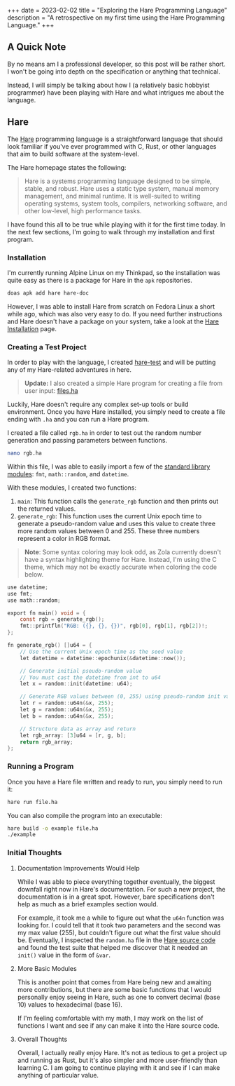 +++
date = 2023-02-02
title = "Exploring the Hare Programming Language"
description = "A retrospective on my first time using the Hare Programming Language."
+++

## A Quick Note

By no means am I a professional developer, so this post will be rather
short. I won't be going into depth on the specification or anything
that technical.

Instead, I will simply be talking about how I (a relatively basic
hobbyist programmer) have been playing with Hare and what intrigues me
about the language.

## Hare

The [Hare](https://harelang.org) programming language is a
straightforward language that should look familiar if you've ever
programmed with C, Rust, or other languages that aim to build software
at the system-level.

The Hare homepage states the following:

> Hare is a systems programming language designed to be simple, stable,
> and robust. Hare uses a static type system, manual memory management,
> and minimal runtime. It is well-suited to writing operating systems,
> system tools, compilers, networking software, and other low-level,
> high performance tasks.

I have found this all to be true while playing with it for the first
time today. In the next few sections, I'm going to walk through my
installation and first program.

### Installation

I'm currently running Alpine Linux on my Thinkpad, so the installation
was quite easy as there is a package for Hare in the `apk`
repositories.

```sh
doas apk add hare hare-doc
```

However, I was able to install Hare from scratch on Fedora Linux a short
while ago, which was also very easy to do. If you need further
instructions and Hare doesn't have a package on your system, take a
look at the [Hare Installation](https://harelang.org/installation/)
page.

### Creating a Test Project

In order to play with the language, I created
[hare-test](https://git.sr.ht/~cmc/hare-projects) and will be putting
any of my Hare-related adventures in here.

> **Update:** I also created a simple Hare program for creating a file
> from user input:
> [files.ha](https://git.sr.ht/~cmc/hare-projects/tree/main/item/files/files.ha)

Luckily, Hare doesn't require any complex set-up tools or build
environment. Once you have Hare installed, you simply need to create a
file ending with `.ha` and you can run a Hare program.

I created a file called `rgb.ha` in order to test out the
random number generation and passing parameters between functions.

```sh
nano rgb.ha
```

Within this file, I was able to easily import a few of the [standard
library modules](https://harelang.org/tutorials/stdlib/):
`fmt`, `math::random`, and `datetime`.

With these modules, I created two functions:

1.  `main`: This function calls the `generate_rgb`
    function and then prints out the returned values.
2.  `generate_rgb`: This function uses the current Unix epoch
    time to generate a pseudo-random value and uses this value to create
    three more random values between 0 and 255. These three numbers
    represent a color in RGB format.

> **Note**: Some syntax coloring may look odd, as Zola currently
> doesn't have a syntax highlighting theme for Hare. Instead, I'm
> using the C theme, which may not be exactly accurate when coloring the
> code below.

```c
use datetime;
use fmt;
use math::random;

export fn main() void = {
    const rgb = generate_rgb();
    fmt::printfln("RGB: ({}, {}, {})", rgb[0], rgb[1], rgb[2])!;
};

fn generate_rgb() []u64 = {
    // Use the current Unix epoch time as the seed value
    let datetime = datetime::epochunix(&datetime::now());

    // Generate initial pseudo-random value
    // You must cast the datetime from int to u64
    let x = random::init(datetime: u64);

    // Generate RGB values between (0, 255) using pseudo-random init value
    let r = random::u64n(&x, 255);
    let g = random::u64n(&x, 255);
    let b = random::u64n(&x, 255);

    // Structure data as array and return
    let rgb_array: [3]u64 = [r, g, b];
    return rgb_array;
};
```

### Running a Program

Once you have a Hare file written and ready to run, you simply need to
run it:

```sh
hare run file.ha
```

You can also compile the program into an executable:

```sh
hare build -o example file.ha
./example
```

### Initial Thoughts

1.  Documentation Improvements Would Help

    While I was able to piece everything together eventually, the
    biggest downfall right now in Hare's documentation. For such a new
    project, the documentation is in a great spot. However, bare
    specifications don't help as much as a brief examples section
    would.

    For example, it took me a while to figure out what the
    `u64n` function was looking for. I could tell that it
    took two parameters and the second was my max value (255), but
    couldn't figure out what the first value should be. Eventually, I
    inspected the `random.ha` file in the [Hare source
    code](https://git.sr.ht/~sircmpwn/hare/tree/master/item/math/random/random.ha)
    and found the test suite that helped me discover that it needed an
    `init()` value in the form of `&var`.

2.  More Basic Modules

    This is another point that comes from Hare being new and awaiting
    more contributions, but there are some basic functions that I would
    personally enjoy seeing in Hare, such as one to convert decimal
    (base 10) values to hexadecimal (base 16).

    If I'm feeling comfortable with my math, I may work on the list of
    functions I want and see if any can make it into the Hare source
    code.

3.  Overall Thoughts

    Overall, I actually really enjoy Hare. It's not as tedious to get a
    project up and running as Rust, but it's also simpler and more
    user-friendly than learning C. I am going to continue playing with
    it and see if I can make anything of particular value.
